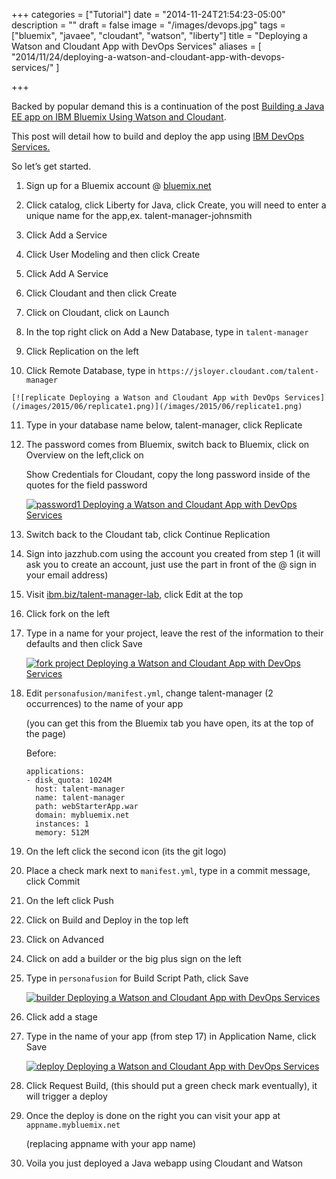 +++
categories = ["Tutorial"]
date = "2014-11-24T21:54:23-05:00"
description = ""
draft = false
image = "/images/devops.jpg"
tags = ["bluemix", "javaee", "cloudant", "watson", "liberty"]
title = "Deploying a Watson and Cloudant App with DevOps Services"
aliases = [
    "2014/11/24/deploying-a-watson-and-cloudant-app-with-devops-services/"
]

+++

Backed by popular demand this is a continuation of the post [Building a Java EE app on IBM Bluemix Using Watson and Cloudant](/post/building-a-java-ee-app-on-ibm-bluemix-using-watson-and-cloudant/).

This post will detail how to build and deploy the app using [IBM DevOps Services.](http://jazzhub.com)

So let’s get started.
<!-- more -->




  1. Sign up for a Bluemix account @ [bluemix.net](http://bluemix.net/)


  2. Click catalog, click Liberty for Java, click Create, you will need to enter a unique name for the app,ex. talent-manager-johnsmith


  3. Click Add a Service


  4. Click User Modeling and then click Create


  5. Click Add A Service


  6. Click Cloudant and then click Create


  7. Click on Cloudant, click on Launch


  8. In the top right click on Add a New Database, type in `talent-manager`


  9. Click Replication on the left


  10. Click Remote Database, type in `https://jsloyer.cloudant.com/talent-manager`


    [![replicate Deploying a Watson and Cloudant App with DevOps Services](/images/2015/06/replicate1.png)](/images/2015/06/replicate1.png)

11. Type in your database name below, talent-manager, click Replicate

12. The password comes from Bluemix, switch back to Bluemix, click on Overview on the left,click on

    Show Credentials for Cloudant, copy the long password inside of the quotes for the field password

    [![password1 Deploying a Watson and Cloudant App with DevOps Services](/images/2015/06/password11.png)](/images/2015/06/password11.png)

13. Switch back to the Cloudant tab, click Continue Replication

14. Sign into jazzhub.com using the account you created from step 1 (it will ask you to create an account, just use the part in front of the @ sign in your email address)

15. Visit [ibm.biz/talent-manager-lab](http://ibm.biz/talent-manager-lab), click Edit at the top

16. Click fork on the left

17. Type in a name for your project, leave the rest of the information to their defaults and then click Save

    [![fork project Deploying a Watson and Cloudant App with DevOps Services](https://developer.ibm.com/bluemix/wp-content/uploads/sites/20/2014/11/fork-project.png)](https://developer.ibm.com/bluemix/wp-content/uploads/sites/20/2014/11/fork-project.png)
18. Edit `personafusion/manifest.yml`, change talent-manager (2 occurrences) to the name of your app

    (you can get this from the Bluemix tab you have open, its at the top of the page)

    Before:

        applications:
        - disk_quota: 1024M
          host: talent-manager
          name: talent-manager
          path: webStarterApp.war
          domain: mybluemix.net
          instances: 1
          memory: 512M



19. On the left click the second icon (its the git logo)

20. Place a check mark next to `manifest.yml`, type in a commit message, click Commit

21. On the left click Push

22. Click on Build and Deploy in the top left

23. Click on Advanced

24. Click on add a builder or the big plus sign on the left

25. Type in `personafusion` for Build Script Path, click Save

    [![builder Deploying a Watson and Cloudant App with DevOps Services](/images/2015/06/builder.png)](/images/2015/06/builder.png)

26. Click add a stage

27. Type in the name of your app (from step 17) in Application Name, click Save

    [![deploy Deploying a Watson and Cloudant App with DevOps Services](/images/2015/06/deploy.png)](/images/2015/06/deploy.png)

28. Click Request Build, (this should put a green check mark eventually), it will trigger a deploy

29. Once the deploy is done on the right you can visit your app at `appname.mybluemix.net`

    (replacing appname with your app name)

30. Voila you just deployed a Java webapp using Cloudant and Watson
